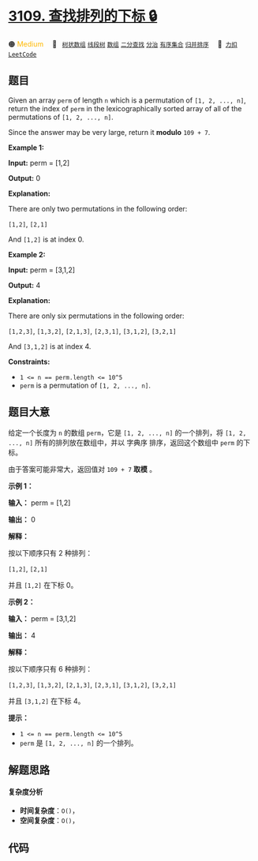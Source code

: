 # [3109. 查找排列的下标 🔒](https://2xiao.github.io/leetcode-js/problem/3109.html)

🟠 <font color=#ffb800>Medium</font>&emsp; 🔖&ensp; [`树状数组`](/tag/binary-indexed-tree.md) [`线段树`](/tag/segment-tree.md) [`数组`](/tag/array.md) [`二分查找`](/tag/binary-search.md) [`分治`](/tag/divide-and-conquer.md) [`有序集合`](/tag/ordered-set.md) [`归并排序`](/tag/merge-sort.md)&emsp; 🔗&ensp;[`力扣`](https://leetcode.cn/problems/find-the-index-of-permutation) [`LeetCode`](https://leetcode.com/problems/find-the-index-of-permutation)

## 题目

Given an array `perm` of length `n` which is a permutation of `[1, 2, ...,
n]`, return the index of `perm` in the lexicographically sorted array of all
of the permutations of `[1, 2, ..., n]`.

Since the answer may be very large, return it **modulo** `109 + 7`.



**Example 1:**

**Input:** perm = [1,2]

**Output:** 0

**Explanation:**

There are only two permutations in the following order:

`[1,2]`, `[2,1]`  
  
And `[1,2]` is at index 0.

**Example 2:**

**Input:** perm = [3,1,2]

**Output:** 4

**Explanation:**

There are only six permutations in the following order:

`[1,2,3]`, `[1,3,2]`, `[2,1,3]`, `[2,3,1]`, `[3,1,2]`, `[3,2,1]`  
  
And `[3,1,2]` is at index 4.



**Constraints:**

  * `1 <= n == perm.length <= 10^5`
  * `perm` is a permutation of `[1, 2, ..., n]`.


## 题目大意

给定一个长度为 `n` 的数组 `perm`，它是 `[1, 2, ..., n]` 的一个排列，将 `[1, 2, ..., n]`
所有的排列放在数组中，并以 字典序 排序，返回这个数组中 `perm` 的下标。

由于答案可能非常大，返回值对 `109 + 7` **取模** 。



**示例 1：**

**输入：** perm = [1,2]

**输出：** 0

**解释：**

按以下顺序只有 2 种排列：

`[1,2]`, `[2,1]`  
  
并且 `[1,2]` 在下标 0。

**示例 2：**

**输入：** perm = [3,1,2]

**输出：** 4

**解释：**

按以下顺序只有 6 种排列：

`[1,2,3]`, `[1,3,2]`, `[2,1,3]`, `[2,3,1]`, `[3,1,2]`, `[3,2,1]`  
  
并且 `[3,1,2]` 在下标 4。



**提示：**

  * `1 <= n == perm.length <= 10^5`
  * `perm` 是 `[1, 2, ..., n]` 的一个排列。


## 解题思路

#### 复杂度分析

- **时间复杂度**：`O()`，
- **空间复杂度**：`O()`，

## 代码

```javascript

```
